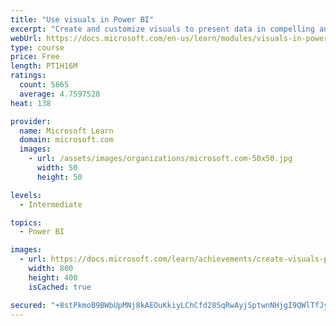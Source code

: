 ```yaml
---
title: "Use visuals in Power BI"
excerpt: "Create and customize visuals to present data in compelling and insightful ways."
webUrl: https://docs.microsoft.com/en-us/learn/modules/visuals-in-power-bi/
type: course
price: Free
length: PT1H16M
ratings:
  count: 5665
  average: 4.7597528
heat: 138

provider:
  name: Microsoft Learn
  domain: microsoft.com
  images:
    - url: /assets/images/organizations/microsoft.com-50x50.jpg
      width: 50
      height: 50

levels:
  - Intermediate

topics:
  - Power BI

images:
  - url: https://docs.microsoft.com/learn/achievements/create-visuals-power-bi-desktop-social.png
    width: 800
    height: 400
    isCached: true

secured: "+8stPkmoB9BWbUpMNj8kAEOuKkiyLChCfd28SqRwAyjSptwnNHjgI9QWlTfJypqacpkqGkPAD9CTffuoibr9alMrpaY1N8tWfSeH6b+6UrMZG+VW79OaxyMAUAPxAQhfAbpw4r014ybc/9HZBdKy+tqgf9K/txZlnQ3bEZMFPiQwUXvjPmkgofilbWf/RqACnXao3CNazN2CGYOzALGCm4pIfKM/g32DEbxV56fESvK6X0kg/CAzsCf2irJK0A4PNoTgjWbd/mGut+AIYO6qWZF2lvEJ0zFcLyuBDeQAciQz/Av+iiczifggVZ5pC56PBb97LMMYC6Ea0OOgsCXAuRKdhUczFUGjW0S9scD2x32m4bfyNILmbq9Dl2uqVhJ/4JkHhe+NfDcypLFhiraQ8rPCqVFr7Md8YikYPVlflWo=;T7JtSQPKUspb4P9Hv5AzgA=="
---
```


